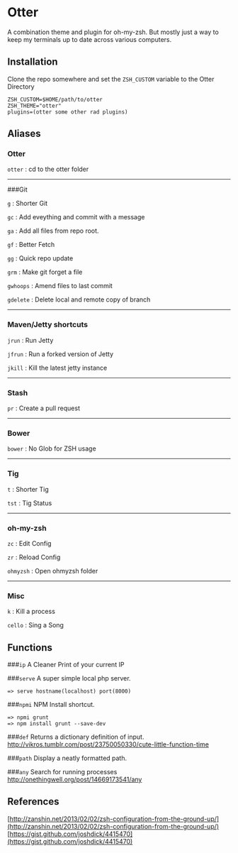Otter
=====

A combination theme and plugin for oh-my-zsh. But mostly just a way to keep my terminals up to date across various computers.


Installation
------------

Clone the repo somewhere and set the `ZSH_CUSTOM` variable to the Otter Directory

    ZSH_CUSTOM=$HOME/path/to/otter
    ZSH_THEME="otter"
    plugins=(otter some other rad plugins)



Aliases
---------

### Otter

`otter` : cd to the otter folder


---
###Git

`g`         : Shorter Git

`gc`        : Add eveything and commit with a message

`ga`        : Add all files from repo root.

`gf`        : Better Fetch

`gg`        : Quick repo update

`grm`       : Make git forget a file

`gwhoops`   : Amend files to last commit

`gdelete`   : Delete local and remote copy of branch

---
### Maven/Jetty shortcuts

`jrun` : Run Jetty

`jfrun` : Run a forked version of Jetty

`jkill` : Kill the latest jetty instance

---
### Stash

`pr` : Create a pull request

---
### Bower

`bower` : No Glob for ZSH usage

---
### Tig

`t`     : Shorter Tig

`tst`   : Tig Status

---
### oh-my-zsh

`zc`    	: Edit Config

`zr`    	: Reload Config

`ohmyzsh` 	: Open ohmyzsh folder

---
### Misc

`k`     : Kill a process

`cello` : Sing a Song


  
   

Functions
---------

###`ip`
A Cleaner Print of your current IP


###`serve`
A super simple local php server. 

    => serve hostname(localhost) port(8000)

###`npmi`
NPM Install shortcut.
    
    => npmi grunt
    => npm install grunt --save-dev

###`def`
Returns a dictionary definition of input.  
http://vikros.tumblr.com/post/23750050330/cute-little-function-time

###`path`
Display a neatly formatted path.

###`any`
Search for running processes
http://onethingwell.org/post/14669173541/any



References
----------

[http://zanshin.net/2013/02/02/zsh-configuration-from-the-ground-up/](http://zanshin.net/2013/02/02/zsh-configuration-from-the-ground-up/)  
[https://gist.github.com/joshdick/4415470](https://gist.github.com/joshdick/4415470)

